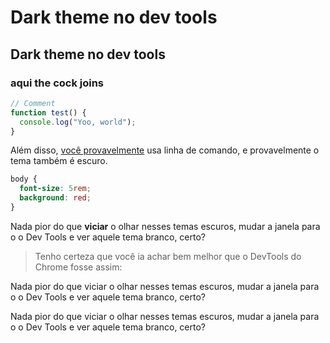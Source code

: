 
# Dark theme no dev tools
## Dark theme no dev tools
### aqui the cock joins

```javascript
// Comment
function test() {
  console.log("Yoo, world");
}
```

Além disso, [você provavelmente](http://google.com "title do link") usa linha de comando, e provavelmente o tema também é escuro.

```css
body {
  font-size: 5rem;
  background: red;
}
```

Nada pior do que **viciar** o olhar nesses temas escuros, mudar a janela para o o Dev Tools e ver aquele tema branco, certo?

> Tenho certeza que você ia achar bem melhor que o DevTools do Chrome fosse assim:

Nada pior do que viciar o olhar nesses temas escuros, mudar a janela para o o Dev Tools e ver aquele tema branco, certo?

Nada pior do que viciar o olhar nesses temas escuros, mudar a janela para o o Dev Tools e ver aquele tema branco, certo?
